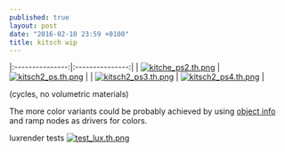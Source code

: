 ```yaml
---
published: true
layout: post
date: "2016-02-10 23:59 +0100"
title: kitsch wip
---
```


|:---------------:|:---------------:|
| [![kitche_ps2.th.png](https://cdn.scrot.moe/images/2016/02/10/kitche_ps2.th.png)](https://cdn.scrot.moe/images/2016/02/11/kitche_ps2b.png) | [![kitsch2_ps.th.png](https://cdn.scrot.moe/images/2016/02/11/kitsch2_ps.th.png)](https://cdn.scrot.moe/images/2016/02/11/kitsch2_ps.png) |
| [![kitsch2_ps3.th.png](https://cdn.scrot.moe/images/2016/02/11/kitsch2_ps3.th.png)](https://cdn.scrot.moe/images/2016/02/11/kitsch2_ps3.png) | [![kitsch2_ps4.th.png](https://cdn.scrot.moe/images/2016/02/11/kitsch2_ps4.th.png)](https://cdn.scrot.moe/images/2016/02/11/kitsch2_ps4.png) |

(cycles, no volumetric materials)

The more color variants could be probably achieved by using [object info](http://i.stack.imgur.com/Jbzml.png) and ramp nodes as drivers for colors.

luxrender tests
[![test_lux.th.png](https://cdn.scrot.moe/images/2016/02/11/test_lux.th.png)](https://cdn.scrot.moe/images/2016/02/11/test_lux.png)
